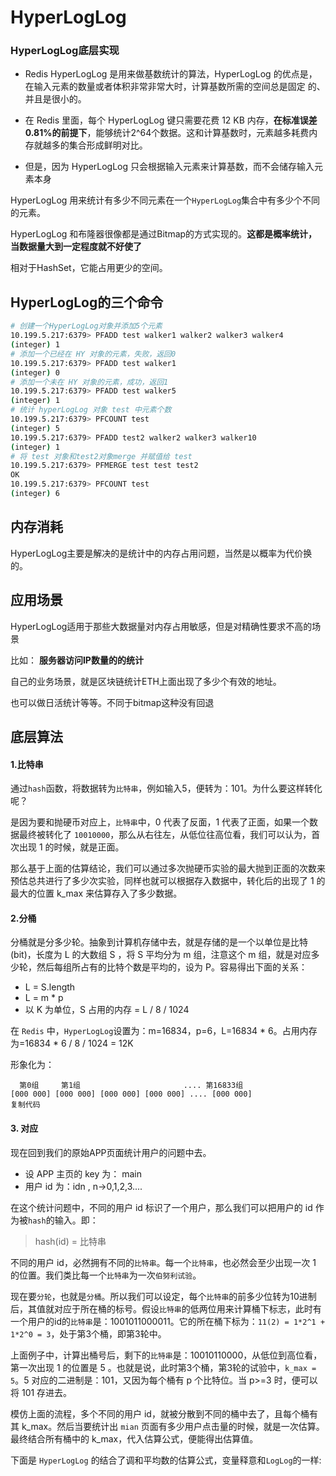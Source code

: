 # HyperLogLog

### HyperLogLog底层实现

+ Redis HyperLogLog 是用来做基数统计的算法，HyperLogLog 的优点是，在输入元素的数量或者体积非常非常大时，计算基数所需的空间总是固定 的、并且是很小的。

+ 在 Redis 里面，每个 HyperLogLog 键只需要花费 12 KB 内存，**在标准误差0.81%的前提下**，能够统计2^64个数据。这和计算基数时，元素越多耗费内存就越多的集合形成鲜明对比。

+ 但是，因为 HyperLogLog 只会根据输入元素来计算基数，而不会储存输入元素本身

HyperLogLog 用来统计有多少不同元素在一个`HyperLogLog`集合中有多少个不同的元素。

HyperLogLog  和布隆器很像都是通过Bitmap的方式实现的。**这都是概率统计，当数据量大到一定程度就不好使了** 

相对于HashSet，它能占用更少的空间。

## HyperLogLog的三个命令

```bash
# 创建一个HyperLogLog对象并添加5个元素
10.199.5.217:6379> PFADD test walker1 walker2 walker3 walker4
(integer) 1
# 添加一个已经在 HY 对象的元素，失败，返回0
10.199.5.217:6379> PFADD test walker1
(integer) 0
# 添加一个未在 HY 对象的元素，成功，返回1
10.199.5.217:6379> PFADD test walker5
(integer) 1
# 统计 hyperLogLog 对象 test 中元素个数
10.199.5.217:6379> PFCOUNT test
(integer) 5
10.199.5.217:6379> PFADD test2 walker2 walker3 walker10
(integer) 1
# 将 test 对象和test2对象merge 并赋值给 test
10.199.5.217:6379> PFMERGE test test test2
OK
10.199.5.217:6379> PFCOUNT test
(integer) 6
```



## 内存消耗

HyperLogLog主要是解决的是统计中的内存占用问题，当然是以概率为代价换的。



## 应用场景

HyperLogLog适用于那些大数据量对内存占用敏感，但是对精确性要求不高的场景

比如： **服务器访问IP数量的的统计**

自己的业务场景，就是区块链统计ETH上面出现了多少个有效的地址。

也可以做日活统计等等。不同于bitmap这种没有回退

## 底层算法



#### 1.比特串

通过`hash`函数，将数据转为`比特串`，例如输入5，便转为：101。为什么要这样转化呢？

是因为要和抛硬币对应上，`比特串`中，0 代表了反面，1 代表了正面，如果一个数据最终被转化了 `10010000`，那么从右往左，从低位往高位看，我们可以认为，首次出现 1 的时候，就是正面。

那么基于上面的估算结论，我们可以通过多次抛硬币实验的最大抛到正面的次数来预估总共进行了多少次实验，同样也就可以根据存入数据中，转化后的出现了 1 的最大的位置 k_max 来估算存入了多少数据。

#### 2.分桶

分桶就是分多少轮。抽象到计算机存储中去，就是存储的是一个以单位是比特(bit)，长度为 L 的大数组 S ，将 S 平均分为 m 组，注意这个 m 组，就是对应多少轮，然后每组所占有的比特个数是平均的，设为 P。容易得出下面的关系：

- L = S.length
- L = m * p
- 以 K 为单位，S 占用的内存 = L / 8 / 1024

在 `Redis` 中，`HyperLogLog`设置为：m=16834，p=6，L=16834 * 6。占用内存为=16834 * 6 / 8 / 1024 = 12K

形象化为：

```
  第0组     第1组                       .... 第16833组
[000 000] [000 000] [000 000] [000 000] .... [000 000]
复制代码
```

#### 3. 对应

现在回到我们的原始APP页面统计用户的问题中去。

- 设 APP 主页的 key 为： main
- 用户 id 为：idn , n->0,1,2,3....

在这个统计问题中，不同的用户 id 标识了一个用户，那么我们可以把用户的 id 作为被`hash`的输入。即：

> hash(id) = 比特串

不同的用户 id，必然拥有不同的`比特串`。每一个`比特串`，也必然会至少出现一次 1 的位置。我们类比每一个`比特串`为一次`伯努利试验`。

现在要`分轮`，也就是`分桶`。所以我们可以设定，每个`比特串`的前多少位转为10进制后，其值就对应于所在桶的标号。假设`比特串`的低两位用来计算桶下标志，此时有一个用户的id的`比特串`是：1001011000011。它的所在桶下标为：`11(2) = 1*2^1 + 1*2^0 = 3`，处于第3个桶，即第3轮中。

上面例子中，计算出桶号后，剩下的`比特串`是：10010110000，从低位到高位看，第一次出现 1 的位置是 5 。也就是说，此时第3个桶，第3轮的试验中，`k_max = 5`。5 对应的二进制是：101，又因为每个桶有 p 个比特位。当 p>=3 时，便可以将 101 存进去。

模仿上面的流程，多个不同的用户 id，就被分散到不同的桶中去了，且每个桶有其 k_max。然后当要统计出 `mian` 页面有多少用户点击量的时候，就是一次估算。最终结合所有桶中的 k_max，代入估算公式，便能得出估算值。

下面是 `HyperLogLog` 的结合了调和平均数的估算公式，变量释意和`LogLog`的一样:

